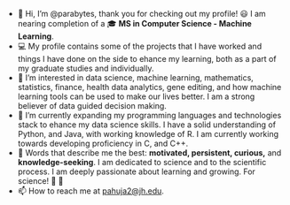 - 👋 Hi, I’m @parabytes, thank you for checking out my profile! :smiley: I am nearing completion of a :mortar_board: **MS in Computer Science - Machine Learning**.
- :computer: My profile contains some of the projects that I have worked and things I have done on the side to ehance my learning, both as a part of my graduate studies and individually.
- 👀 I’m interested in data science, machine learning, mathematics, statistics, finance, health data analytics, gene editing, and how machine learning tools can be used to make our lives better. I am a strong believer of data guided decision making.
- 🌱 I’m currently expanding my programming languages and technologies stack to ehance my data science skills. I have a solid understanding of Python, and Java, with working knowledge of R. I am currently working towards developing proficiency in C, and C++.
- :dart: Words that describe me the best: **motivated, persistent, curious,** and **knowledge-seeking**. I am dedicated to science and to the scientific process. I am deeply passionate about learning and growing. For science! :microscope: :telescope:
- 📫 How to reach me at pahuja2@jh.edu.

<!---
parabytes/parabytes is a ✨ special ✨ repository because its `README.md` (this file) appears on your GitHub profile.
You can click the Preview link to take a look at your changes.
--->
